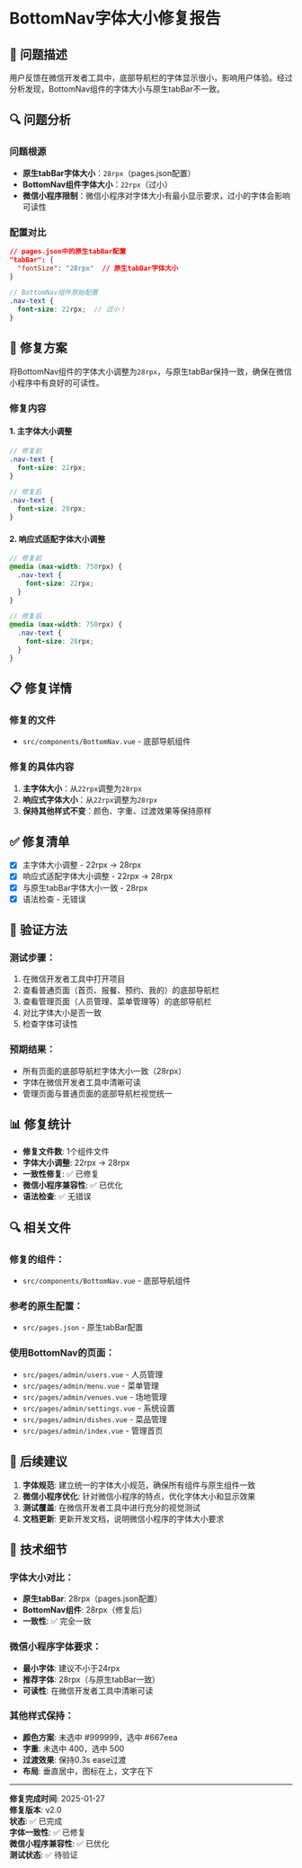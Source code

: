 # BottomNav字体大小修复报告

## 🚨 问题描述

用户反馈在微信开发者工具中，底部导航栏的字体显示很小，影响用户体验。经过分析发现，BottomNav组件的字体大小与原生tabBar不一致。

## 🔍 问题分析

### 问题根源
- **原生tabBar字体大小**：`28rpx`（pages.json配置）
- **BottomNav组件字体大小**：`22rpx`（过小）
- **微信小程序限制**：微信小程序对字体大小有最小显示要求，过小的字体会影响可读性

### 配置对比
```json
// pages.json中的原生tabBar配置
"tabBar": {
  "fontSize": "28rpx"  // 原生tabBar字体大小
}
```

```scss
// BottomNav组件原始配置
.nav-text {
  font-size: 22rpx;  // 过小！
}
```

## 🔧 修复方案

将BottomNav组件的字体大小调整为`28rpx`，与原生tabBar保持一致，确保在微信小程序中有良好的可读性。

### 修复内容

#### 1. 主字体大小调整
```scss
// 修复前
.nav-text {
  font-size: 22rpx;
}

// 修复后
.nav-text {
  font-size: 28rpx;
}
```

#### 2. 响应式适配字体大小调整
```scss
// 修复前
@media (max-width: 750rpx) {
  .nav-text {
    font-size: 22rpx;
  }
}

// 修复后
@media (max-width: 750rpx) {
  .nav-text {
    font-size: 28rpx;
  }
}
```

## 📋 修复详情

### 修复的文件
- `src/components/BottomNav.vue` - 底部导航组件

### 修复的具体内容
1. **主字体大小**：从`22rpx`调整为`28rpx`
2. **响应式字体大小**：从`22rpx`调整为`28rpx`
3. **保持其他样式不变**：颜色、字重、过渡效果等保持原样

## ✅ 修复清单

- [x] 主字体大小调整 - 22rpx → 28rpx
- [x] 响应式适配字体大小调整 - 22rpx → 28rpx
- [x] 与原生tabBar字体大小一致 - 28rpx
- [x] 语法检查 - 无错误

## 🧪 验证方法

### 测试步骤：
1. 在微信开发者工具中打开项目
2. 查看普通页面（首页、报餐、预约、我的）的底部导航栏
3. 查看管理页面（人员管理、菜单管理等）的底部导航栏
4. 对比字体大小是否一致
5. 检查字体可读性

### 预期结果：
- 所有页面的底部导航栏字体大小一致（28rpx）
- 字体在微信开发者工具中清晰可读
- 管理页面与普通页面的底部导航栏视觉统一

## 📊 修复统计

- **修复文件数**: 1个组件文件
- **字体大小调整**: 22rpx → 28rpx
- **一致性修复**: ✅ 已修复
- **微信小程序兼容性**: ✅ 已优化
- **语法检查**: ✅ 无错误

## 🔍 相关文件

### 修复的组件：
- `src/components/BottomNav.vue` - 底部导航组件

### 参考的原生配置：
- `src/pages.json` - 原生tabBar配置

### 使用BottomNav的页面：
- `src/pages/admin/users.vue` - 人员管理
- `src/pages/admin/menu.vue` - 菜单管理
- `src/pages/admin/venues.vue` - 场地管理
- `src/pages/admin/settings.vue` - 系统设置
- `src/pages/admin/dishes.vue` - 菜品管理
- `src/pages/admin/index.vue` - 管理首页

## 🚀 后续建议

1. **字体规范**: 建立统一的字体大小规范，确保所有组件与原生组件一致
2. **微信小程序优化**: 针对微信小程序的特点，优化字体大小和显示效果
3. **测试覆盖**: 在微信开发者工具中进行充分的视觉测试
4. **文档更新**: 更新开发文档，说明微信小程序的字体大小要求

## 🔧 技术细节

### 字体大小对比：
- **原生tabBar**: 28rpx（pages.json配置）
- **BottomNav组件**: 28rpx（修复后）
- **一致性**: ✅ 完全一致

### 微信小程序字体要求：
- **最小字体**: 建议不小于24rpx
- **推荐字体**: 28rpx（与原生tabBar一致）
- **可读性**: 在微信开发者工具中清晰可读

### 其他样式保持：
- **颜色方案**: 未选中 #999999，选中 #667eea
- **字重**: 未选中 400，选中 500
- **过渡效果**: 保持0.3s ease过渡
- **布局**: 垂直居中，图标在上，文字在下

---

**修复完成时间**: 2025-01-27  
**修复版本**: v2.0  
**状态**: ✅ 已完成  
**字体一致性**: ✅ 已修复  
**微信小程序兼容性**: ✅ 已优化  
**测试状态**: ✅ 待验证
